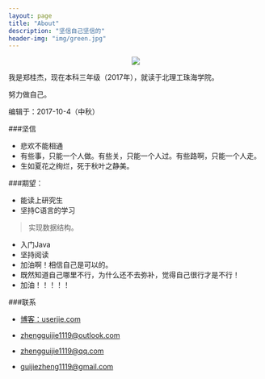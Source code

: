```yaml
---
layout: page
title: "About"
description: "坚信自己坚信的"
header-img: "img/green.jpg"
---
```



<center>
    <p><img src="http://7xlfkx.com1.z0.glb.clouddn.com/white2.jpg" align="center"></p>
</center>

我是郑桂杰，现在本科三年级（2017年），就读于北理工珠海学院。

努力做自己。
					
编辑于：2017-10-4（中秋）

###坚信


- 悲欢不能相通 
- 有些事，只能一个人做。有些关，只能一个人过。有些路啊，只能一个人走。
- 生如夏花之绚烂，死于秋叶之静美。


###期望：


- 能读上研究生
- 坚持C语言的学习
> 实现数据结构。
- 入门Java
- 坚持阅读
- 加油啊！相信自己是可以的。
- 既然知道自己哪里不行，为什么还不去弥补，觉得自己很行才是不行！
- 加油！！！！！



###联系

- [博客：userjie.com](userjie.com)

- zhengguijie1119@outlook.com
- zhengguijie1119@qq.com
- guijiezheng1119@gmail.com

